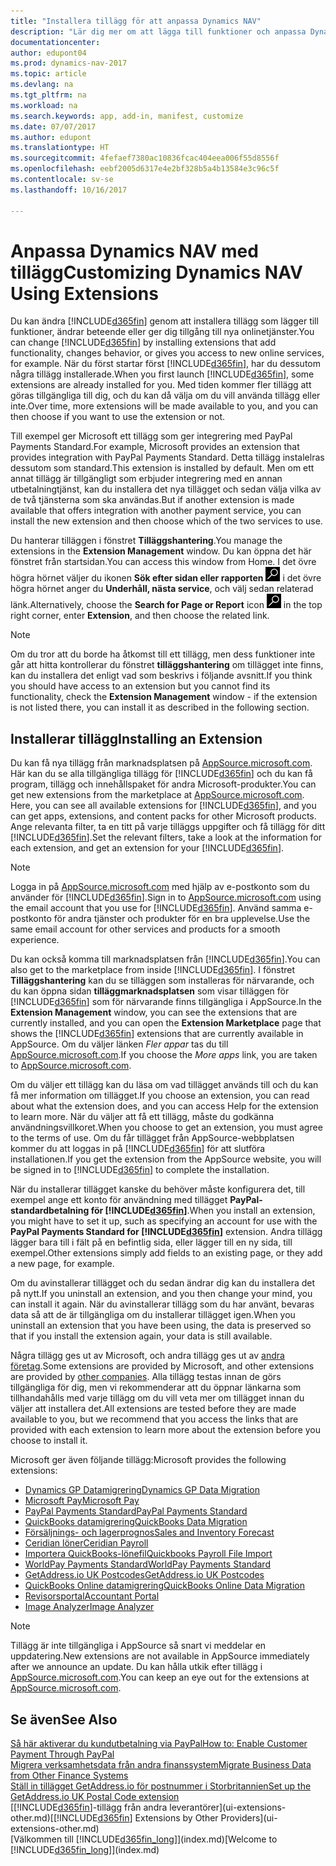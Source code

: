 ```yaml
---
title: "Installera tillägg för att anpassa Dynamics NAV"
description: "Lär dig mer om att lägga till funktioner och anpassa Dynamics NAV genom att installera tillägg."
documentationcenter: 
author: edupont04
ms.prod: dynamics-nav-2017
ms.topic: article
ms.devlang: na
ms.tgt_pltfrm: na
ms.workload: na
ms.search.keywords: app, add-in, manifest, customize
ms.date: 07/07/2017
ms.author: edupont
ms.translationtype: HT
ms.sourcegitcommit: 4fefaef7380ac10836fcac404eea006f55d8556f
ms.openlocfilehash: eebf2005d6317e4e2bf328b5a4b13584e3c96c5f
ms.contentlocale: sv-se
ms.lasthandoff: 10/16/2017

---
```

# <a name="customizing-dynamics-nav-using-extensions"></a><span data-ttu-id="e30a3-103">Anpassa Dynamics NAV med tillägg</span><span class="sxs-lookup"><span data-stu-id="e30a3-103">Customizing Dynamics NAV Using Extensions</span></span>
<span data-ttu-id="e30a3-104">Du kan ändra [!INCLUDE[d365fin](includes/d365fin_md.md)] genom att installera tillägg som lägger till funktioner, ändrar beteende eller ger dig tillgång till nya onlinetjänster.</span><span class="sxs-lookup"><span data-stu-id="e30a3-104">You can change [!INCLUDE[d365fin](includes/d365fin_md.md)] by installing extensions that add functionality, changes behavior, or gives you access to new online services, for example.</span></span>
<span data-ttu-id="e30a3-105">När du först startar först [!INCLUDE[d365fin](includes/d365fin_md.md)], har du dessutom några tillägg installerade.</span><span class="sxs-lookup"><span data-stu-id="e30a3-105">When you first launch [!INCLUDE[d365fin](includes/d365fin_md.md)], some extensions are already installed for you.</span></span> <span data-ttu-id="e30a3-106">Med tiden kommer fler tillägg att göras tillgängliga till dig, och du kan då välja om du vill använda tillägg eller inte.</span><span class="sxs-lookup"><span data-stu-id="e30a3-106">Over time, more extensions will be made available to you, and you can then choose if you want to use the extension or not.</span></span>

<span data-ttu-id="e30a3-107">Till exempel ger Microsoft ett tillägg som ger integrering med PayPal Payments Standard.</span><span class="sxs-lookup"><span data-stu-id="e30a3-107">For example, Microsoft provides an extension that provides integration with PayPal Payments Standard.</span></span> <span data-ttu-id="e30a3-108">Detta tillägg instalelras dessutom som standard.</span><span class="sxs-lookup"><span data-stu-id="e30a3-108">This extension is installed by default.</span></span>
<span data-ttu-id="e30a3-109">Men om ett annat tillägg är tillgängligt som erbjuder integrering med en annan utbetalningtjänst, kan du installera det nya tillägget och sedan välja vilka av de två tjänsterna som ska användas.</span><span class="sxs-lookup"><span data-stu-id="e30a3-109">But if another extension is made available that offers integration with another payment service, you can install the new extension and then choose which of the two services to use.</span></span>  

<span data-ttu-id="e30a3-110">Du hanterar tilläggen i fönstret **Tilläggshantering**.</span><span class="sxs-lookup"><span data-stu-id="e30a3-110">You manage the extensions in the **Extension Management** window.</span></span> <span data-ttu-id="e30a3-111">Du kan öppna det här fönstret från startsidan.</span><span class="sxs-lookup"><span data-stu-id="e30a3-111">You can access this window from Home.</span></span> <span data-ttu-id="e30a3-112">I det övre högra hörnet väljer du ikonen **Sök efter sidan eller rapporten** ![Sök efter sidan eller rapporten](media/ui-search/search_small.png "Sök efter sidan eller rapporten") i det övre högra hörnet anger du **Underhåll, nästa service**, och välj sedan relaterad länk.</span><span class="sxs-lookup"><span data-stu-id="e30a3-112">Alternatively, choose the **Search for Page or Report** icon ![Search for Page or Report](media/ui-search/search_small.png "Search for Page or Report icon") in the top right corner, enter **Extension**, and then choose the related link.</span></span>  

> [!NOTE]  
>   <span data-ttu-id="e30a3-113">Om du tror att du borde ha åtkomst till ett tillägg, men dess funktioner inte går att hitta kontrollerar du fönstret **tilläggshantering** om tillägget inte finns, kan du installera det enligt vad som beskrivs i följande avsnitt.</span><span class="sxs-lookup"><span data-stu-id="e30a3-113">If you think you should have access to an extension but you cannot find its functionality, check the **Extension Management** window - if the extension is not listed there, you can install it as described in the following section.</span></span>  

## <a name="installing-an-extension"></a><span data-ttu-id="e30a3-114">Installerar tillägg</span><span class="sxs-lookup"><span data-stu-id="e30a3-114">Installing an Extension</span></span>
<span data-ttu-id="e30a3-115">Du kan få nya tillägg från marknadsplatsen på [AppSource.microsoft.com](https://appsource.microsoft.com/en-us/marketplace/apps?product=dynamics-365%3Bdynamics-365-for-financials&page=1). Här kan du se alla tillgängliga tillägg för [!INCLUDE[d365fin](includes/d365fin_md.md)] och du kan få program, tillägg och innehållspaket för andra Microsoft-produkter.</span><span class="sxs-lookup"><span data-stu-id="e30a3-115">You can get new extensions from the marketplace at [AppSource.microsoft.com](https://appsource.microsoft.com/en-us/marketplace/apps?product=dynamics-365%3Bdynamics-365-for-financials&page=1). Here, you can see all available extensions for [!INCLUDE[d365fin](includes/d365fin_md.md)], and you can get apps, extensions, and content packs for other Microsoft products.</span></span> <span data-ttu-id="e30a3-116">Ange relevanta filter, ta en titt på varje tilläggs uppgifter och få tillägg för ditt [!INCLUDE[d365fin](includes/d365fin_md.md)].</span><span class="sxs-lookup"><span data-stu-id="e30a3-116">Set the relevant filters, take a look at the information for each extension, and get an extension for your [!INCLUDE[d365fin](includes/d365fin_md.md)].</span></span>  
> [!NOTE]  
>   <span data-ttu-id="e30a3-117">Logga in på [AppSource.microsoft.com](https://appsource.microsoft.com/) med hjälp av e-postkonto som du använder för [!INCLUDE[d365fin](includes/d365fin_md.md)].</span><span class="sxs-lookup"><span data-stu-id="e30a3-117">Sign in to [AppSource.microsoft.com](https://appsource.microsoft.com/) using the email account that you use for [!INCLUDE[d365fin](includes/d365fin_md.md)].</span></span> <span data-ttu-id="e30a3-118">Använd samma e-postkonto för andra tjänster och produkter för en bra upplevelse.</span><span class="sxs-lookup"><span data-stu-id="e30a3-118">Use the same email account for other services and products for a smooth experience.</span></span>  

<span data-ttu-id="e30a3-119">Du kan också komma till marknadsplatsen från [!INCLUDE[d365fin](includes/d365fin_md.md)].</span><span class="sxs-lookup"><span data-stu-id="e30a3-119">You can also get to the marketplace from inside [!INCLUDE[d365fin](includes/d365fin_md.md)].</span></span> <span data-ttu-id="e30a3-120">I fönstret **Tilläggshantering** kan du se tilläggen som installeras för närvarande, och du kan öppna sidan **tilläggmarknadsplatsen** som visar tilläggen för [!INCLUDE[d365fin](includes/d365fin_md.md)] som för närvarande finns tillgängliga i AppSource.</span><span class="sxs-lookup"><span data-stu-id="e30a3-120">In the **Extension Management** window, you can see the extensions that are currently installed, and you can open the **Extension Marketplace** page that shows the [!INCLUDE[d365fin](includes/d365fin_md.md)] extensions that are currently available in AppSource.</span></span> <span data-ttu-id="e30a3-121">Om du väljer länken *Fler appar* tas du till [AppSource.microsoft.com](https://appsource.microsoft.com/en-us/marketplace/apps?product=dynamics-365%3Bdynamics-365-for-financials&page=1).</span><span class="sxs-lookup"><span data-stu-id="e30a3-121">If you choose the *More apps* link, you are taken to [AppSource.microsoft.com](https://appsource.microsoft.com/en-us/marketplace/apps?product=dynamics-365%3Bdynamics-365-for-financials&page=1).</span></span>  

<span data-ttu-id="e30a3-122">Om du väljer ett tillägg kan du läsa om vad tillägget används till och du kan få mer information om tillägget.</span><span class="sxs-lookup"><span data-stu-id="e30a3-122">If you choose an extension, you can read about what the extension does, and you can access Help for the extension to learn more.</span></span> <span data-ttu-id="e30a3-123">När du väljer att få ett tillägg, måste du godkänna användningsvillkoret.</span><span class="sxs-lookup"><span data-stu-id="e30a3-123">When you choose to get an extension, you must agree to the terms of use.</span></span> <span data-ttu-id="e30a3-124">Om du får tillägget från AppSource-webbplatsen kommer du att loggas in på [!INCLUDE[d365fin](includes/d365fin_md.md)] för att slutföra installationen.</span><span class="sxs-lookup"><span data-stu-id="e30a3-124">If you get the extension from the AppSource website, you will be signed in to [!INCLUDE[d365fin](includes/d365fin_md.md)] to complete the installation.</span></span>  

<span data-ttu-id="e30a3-125">När du installerar tillägget kanske du behöver måste konfigurera det, till exempel ange ett konto för användning med tillägget **PayPal-standardbetalning för [!INCLUDE[d365fin](includes/d365fin_md.md)]**.</span><span class="sxs-lookup"><span data-stu-id="e30a3-125">When you install an extension, you might have to set it up, such as specifying an account for use with the **PayPal Payments Standard for [!INCLUDE[d365fin](includes/d365fin_md.md)]** extension.</span></span>
<span data-ttu-id="e30a3-126">Andra tillägg lägger bara till i fält på en befintlig sida, eller lägger till en ny sida, till exempel.</span><span class="sxs-lookup"><span data-stu-id="e30a3-126">Other extensions simply add fields to an existing page, or they add a new page, for example.</span></span>   

<span data-ttu-id="e30a3-127">Om du avinstallerar tillägget och du sedan ändrar dig kan du installera det på nytt.</span><span class="sxs-lookup"><span data-stu-id="e30a3-127">If you uninstall an extension, and you then change your mind, you can install it again.</span></span> <span data-ttu-id="e30a3-128">När du avinstallerar tillägg som du har använt, bevaras data så att de är tillgängliga om du installerar tillägget igen.</span><span class="sxs-lookup"><span data-stu-id="e30a3-128">When you uninstall an extension that you have been using, the data is preserved so that if you install the extension again, your data is still available.</span></span>  

<span data-ttu-id="e30a3-129">Några tillägg ges ut av Microsoft, och andra tillägg ges ut av [andra företag](ui-extensions-other.md).</span><span class="sxs-lookup"><span data-stu-id="e30a3-129">Some extensions are provided by Microsoft, and other extensions are provided by [other companies](ui-extensions-other.md).</span></span> <span data-ttu-id="e30a3-130">Alla tillägg testas innan de görs tillgängliga för dig, men vi rekommenderar att du öppnar länkarna som tillhandahålls med varje tillägg om du vill veta mer om tillägget innan du väljer att installera det.</span><span class="sxs-lookup"><span data-stu-id="e30a3-130">All extensions are tested before they are made available to you, but we recommend that you access the links that are provided with each extension to learn more about the extension before you choose to install it.</span></span>  

<span data-ttu-id="e30a3-131">Microsoft ger även följande tillägg:</span><span class="sxs-lookup"><span data-stu-id="e30a3-131">Microsoft provides the following extensions:</span></span>  

* [<span data-ttu-id="e30a3-132">Dynamics GP Datamigrering</span><span class="sxs-lookup"><span data-stu-id="e30a3-132">Dynamics GP Data Migration</span></span>](ui-extensions-dynamicsgp-data-migration.md)  
* [<span data-ttu-id="e30a3-133">Microsoft Pay</span><span class="sxs-lookup"><span data-stu-id="e30a3-133">Microsoft Pay</span></span>](ui-extensions-microsoft-pay-payments.md)
* [<span data-ttu-id="e30a3-134">PayPal Payments Standard</span><span class="sxs-lookup"><span data-stu-id="e30a3-134">PayPal Payments Standard</span></span>](ui-extensions-paypal-payments-standard.md)  
* [<span data-ttu-id="e30a3-135">QuickBooks datamigrering</span><span class="sxs-lookup"><span data-stu-id="e30a3-135">QuickBooks Data Migration</span></span>](ui-extensions-quickbooks-data-migration.md)  
* [<span data-ttu-id="e30a3-136">Försäljnings- och lagerprognos</span><span class="sxs-lookup"><span data-stu-id="e30a3-136">Sales and Inventory Forecast</span></span>](ui-extensions-sales-forecast.md)  
* [<span data-ttu-id="e30a3-137">Ceridian löner</span><span class="sxs-lookup"><span data-stu-id="e30a3-137">Ceridian Payroll</span></span>](ui-extensions-ceridian-payroll.md)  
* [<span data-ttu-id="e30a3-138">Importera QuickBooks-lönefil</span><span class="sxs-lookup"><span data-stu-id="e30a3-138">Quickbooks Payroll File Import</span></span>](ui-extensions-quickbooks-payroll.md)  
* [<span data-ttu-id="e30a3-139">WorldPay Payments Standard</span><span class="sxs-lookup"><span data-stu-id="e30a3-139">WorldPay Payments Standard</span></span>](ui-extensions-worldpay-payments-standard.md)
* [<span data-ttu-id="e30a3-140">GetAddress.io UK Postcodes</span><span class="sxs-lookup"><span data-stu-id="e30a3-140">GetAddress.io UK Postcodes</span></span>](ui-extensions-getaddressio.md)
* [<span data-ttu-id="e30a3-141">QuickBooks Online datamigrering</span><span class="sxs-lookup"><span data-stu-id="e30a3-141">QuickBooks Online Data Migration</span></span>](ui-extensions-quickbooks-online-data-migration.md)
* [<span data-ttu-id="e30a3-142">Revisorsportal</span><span class="sxs-lookup"><span data-stu-id="e30a3-142">Accountant Portal</span></span>](ui-extensions-accountant-portal.md)  
* [<span data-ttu-id="e30a3-143">Image Analyzer</span><span class="sxs-lookup"><span data-stu-id="e30a3-143">Image Analyzer</span></span>](ui-extensions-image-analyzer.md)

> [!NOTE]  
>  <span data-ttu-id="e30a3-144">Tillägg är inte tillgängliga i AppSource så snart vi meddelar en uppdatering.</span><span class="sxs-lookup"><span data-stu-id="e30a3-144">New extensions are not available in AppSource immediately after we announce an update.</span></span> <span data-ttu-id="e30a3-145">Du kan hålla utkik efter tillägg i [AppSource.microsoft.com](https://appsource.microsoft.com/en-us/marketplace/apps?product=dynamics-365%3Bdynamics-365-for-financials&page=1).</span><span class="sxs-lookup"><span data-stu-id="e30a3-145">You can keep an eye out for the extensions at  [AppSource.microsoft.com](https://appsource.microsoft.com/en-us/marketplace/apps?product=dynamics-365%3Bdynamics-365-for-financials&page=1).</span></span>

## <a name="see-also"></a><span data-ttu-id="e30a3-146">Se även</span><span class="sxs-lookup"><span data-stu-id="e30a3-146">See Also</span></span>
[<span data-ttu-id="e30a3-147">Så här aktiverar du kundutbetalning via PayPal</span><span class="sxs-lookup"><span data-stu-id="e30a3-147">How to: Enable Customer Payment Through PayPal</span></span>](sales-how-enable-payment-service-extensions.md)  
[<span data-ttu-id="e30a3-148">Migrera verksamhetsdata från andra finanssystem</span><span class="sxs-lookup"><span data-stu-id="e30a3-148">Migrate Business Data from Other Finance Systems</span></span>](upload-data.md)  
[<span data-ttu-id="e30a3-149">Ställ in tillägget GetAddress.io för postnummer i Storbritannien</span><span class="sxs-lookup"><span data-stu-id="e30a3-149">Set up the GetAddress.io UK Postal Code extension</span></span>](LocalFunctionality/UnitedKingdom/uk-setup-postal-code-service.md)  
<span data-ttu-id="e30a3-150">[[!INCLUDE[d365fin](includes/d365fin_md.md)]-tillägg från andra leverantörer](ui-extensions-other.md)</span><span class="sxs-lookup"><span data-stu-id="e30a3-150">[[!INCLUDE[d365fin](includes/d365fin_md.md)] Extensions by Other Providers](ui-extensions-other.md)</span></span>  
<span data-ttu-id="e30a3-151">[Välkommen till [!INCLUDE[d365fin_long](includes/d365fin_long_md.md)]](index.md)</span><span class="sxs-lookup"><span data-stu-id="e30a3-151">[Welcome to [!INCLUDE[d365fin_long](includes/d365fin_long_md.md)]](index.md)</span></span>  

##

